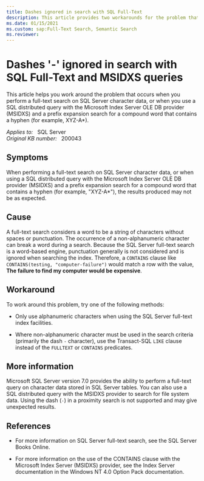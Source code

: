 ```yaml
---
title: Dashes ignored in search with SQL Full-Text
description: This article provides two workarounds for the problem that occurs when you perform a full-text search on SQL Server character data, or when you use a SQL distributed query with the Microsoft Index Server OLE DB provider (MSIDXS) and a prefix expansion search for a compound word that contains a hyphen (for example, XYZ-A*).
ms.date: 01/15/2021
ms.custom: sap:Full-Text Search, Semantic Search
ms.reviewer:  
---
```

# Dashes '-' ignored in search with SQL Full-Text and MSIDXS queries

This article helps you work around the problem that occurs when you perform a full-text search on SQL Server character data, or when you use a SQL distributed query with the Microsoft Index Server OLE DB provider (MSIDXS) and a prefix expansion search for a compound word that contains a hyphen (for example, XYZ-A*).

_Applies to:_ &nbsp; SQL Server  
_Original KB number:_ &nbsp; 200043

## Symptoms

When performing a full-text search on SQL Server character data, or when using a SQL distributed query with the Microsoft Index Server OLE DB provider (MSIDXS) and a prefix expansion search for a compound word that contains a hyphen (for example, "XYZ-A*"), the results produced may not be as expected.

## Cause

A full-text search considers a word to be a string of characters without spaces or punctuation. The occurrence of a non-alphanumeric character can break a word during a search. Because the SQL Server full-text search is a word-based engine, punctuation generally is not considered and is ignored when searching the index. Therefore, a `CONTAINS` clause like `CONTAINS(testing, "computer-failure")` would match a row with the value, **The failure to find my computer would be expensive**.

## Workaround

To work around this problem, try one of the following methods:

- Only use alphanumeric characters when using the SQL Server full-text index facilities.

- Where non-alphanumeric character must be used in the search criteria (primarily the dash `-` character), use the Transact-SQL `LIKE` clause instead of the `FULLTEXT` or `CONTAINS` predicates.

## More information

Microsoft SQL Server version 7.0 provides the ability to perform a full-text query on character data stored in SQL Server tables. You can also use a SQL distributed query with the MSIDXS provider to search for file system data. Using the dash (`-`) in a proximity search is not supported and may give unexpected results.

## References

- For more information on SQL Server full-text search, see the SQL Server Books Online.

- For more information on the use of the CONTAINS clause with the Microsoft Index Server (MSIDXS) provider, see the Index Server documentation in the Windows NT 4.0 Option Pack documentation.
